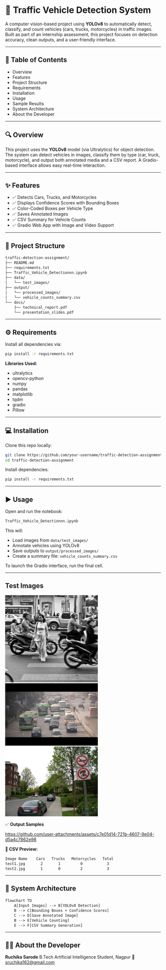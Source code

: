 # 🚦 Traffic Vehicle Detection System

A computer vision-based project using **YOLOv8** to automatically detect, classify, and count vehicles (cars, trucks, motorcycles) in traffic images. Built as part of an internship assessment, this project focuses on detection accuracy, clean outputs, and a user-friendly interface.

---

## 📌 Table of Contents

* Overview
* Features
* Project Structure
* Requirements
* Installation
* Usage
* Sample Results
* System Architecture
* About the Developer

---

## 🔍 Overview

This project uses the **YOLOv8** model (via Ultralytics) for object detection. The system can detect vehicles in images, classify them by type (car, truck, motorcycle), and output both annotated media and a CSV report. A Gradio-based interface allows easy real-time interaction.

---

## ✨ Features

* ✅ Detects Cars, Trucks, and Motorcycles
* ✅ Displays Confidence Scores with Bounding Boxes
* ✅ Color-Coded Boxes per Vehicle Type
* ✅ Saves Annotated Images
* ✅ CSV Summary for Vehicle Counts
* ✅ Gradio Web App with Image and Video Support

---

## 📁 Project Structure

```
traffic-detection-assignment/
├── README.md
├── requirements.txt
├── Traffic_Vehicle_Detectionnn.ipynb
├── data/
│   └── test_images/
├── output/
│   └── processed_images/
│   └── vehicle_counts_summary.csv
└── docs/
    ├── technical_report.pdf
    └── presentation_slides.pdf
```

---

## ⚙️ Requirements

Install all dependencies via:

```bash
pip install -r requirements.txt
```

**Libraries Used:**

* ultralytics
* opencv-python
* numpy
* pandas
* matplotlib
* tqdm
* gradio
* Pillow

---

## 💻 Installation

Clone this repo locally:

```bash
git clone https://github.com/your-username/traffic-detection-assignment.git
cd traffic-detection-assignment
```

Install dependencies:

```bash
pip install -r requirements.txt
```

---

## ▶️ Usage

Open and run the notebook:

```bash
Traffic_Vehicle_Detectionnn.ipynb
```

This will:

* Load images from `data/test_images/`
* Annotate vehicles using YOLOv8
* Save outputs to `output/processed_images/`
* Create a summary file: `vehicle_counts_summary.csv`

To launch the Gradio interface, run the final cell.

---

## Test Images

<img src="data/test_images/test1.jpg.jpg" width="300"/>  <img src="data/test_images/test2.jpg.jpg" width="300"/>  <img src="data/test_images/test3.jpg.jpg" width="300"/>

✅ **Output Samples**


https://github.com/user-attachments/assets/c7e01d14-721b-4607-9e04-d5a4c7862e98




**📄 CSV Preview:**

```
Image Name    Cars   Trucks   Motorcycles   Total
test1.jpg       2       1         0           3
test2.jpg       1       0         2           3
```

---

## 🧠 System Architecture

```mermaid
flowchart TD
    A[Input Images] --> B[YOLOv8 Detection]
    B --> C[Bounding Boxes + Confidence Scores]
    C --> D[Save Annotated Image]
    B --> E[Vehicle Counting]
    E --> F[CSV Summary Generation]
```

---

## 🙋‍♀️ About the Developer

**Ruchika Sarode**
B.Tech Artificial Intelligence Student, Nagpur
📧 [sruchika162@gmail.com](mailto:sruchika162@gmail.com)

